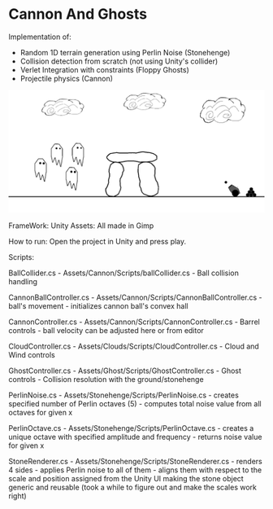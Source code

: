 # Cannon And Ghosts

Implementation of:
  - Random 1D terrain generation using Perlin Noise (Stonehenge)
  - Collision detection from scratch (not using Unity's collider)
  - Verlet Integration with constraints (Floppy Ghosts)
  - Projectile physics (Cannon)

  <img src="sample.gif?raw=true"/>

FrameWork: Unity
Assets: All made in Gimp

How to run: Open the project in Unity and press play.

Scripts:

BallCollider.cs - Assets/Cannon/Scripts/ballCollider.cs
	- Ball collision handling

CannonBallController.cs - Assets/Cannon/Scripts/CannonBallController.cs
	- ball's movement
	- initializes cannon ball's convex hall

CannonController.cs - Assets/Cannon/Scripts/CannonController.cs
	- Barrel controls 
	- ball velocity can be adjusted here or from editor

CloudController.cs - Assets/Clouds/Scripts/CloudController.cs
	- Cloud and Wind controls

GhostController.cs - Assets/Ghost/Scripts/GhostController.cs
	- Ghost controls
	- Collision resolution with the ground/stonehenge

PerlinNoise.cs - Assets/Stonehenge/Scripts/PerlinNoise.cs
	- creates specified number of Perlin octaves (5)
	- computes total noise value from all octaves for given x

PerlinOctave.cs - Assets/Stonehenge/Scripts/PerlinOctave.cs
	- creates a unique octave with specified amplitude and frequency
	- returns noise value for given x

StoneRenderer.cs - Assets/Stonehenge/Scripts/StoneRenderer.cs
	- renders 4 sides
	- applies Perlin noise to all of them
	- aligns them with respect to the scale and position assigned from the Unity UI
		making the stone object generic and reusable (took a while to figure out and make the scales work right)
